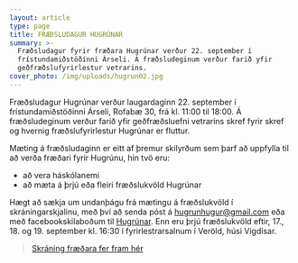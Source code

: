```yaml
---
layout: article
type: page
title: FRÆÐSLUDAGUR HUGRÚNAR
summary: >-
  Fræðsludagur fyrir fræðara Hugrúnar verður 22. september í
  frístundamiðstöðinni Árseli. Á fræðsludeginum verður farið yfir
  geðfræðslufyrirlestur vetrarins.
cover_photo: /img/uploads/hugrun02.jpg
---
```

Fræðsludagur Hugrúnar verður laugardaginn 22. september í frístundamiðstöðinni Árseli, Rofabæ 30, frá kl. 11:00 til 18:00. Á fræðsludeginum verður farið yfir geðfræðsluefni vetrarins skref fyrir skref og hvernig fræðslufyrirlestur Hugrúnar er fluttur. 

Mæting á fræðsludaginn er eitt af þremur skilyrðum sem þarf að uppfylla til að verða fræðari fyrir Hugrúnu, hin tvö eru:

* að vera háskólanemi
* að mæta á þrjú eða fleiri fræðslukvöld Hugrúnar 

Hægt að sækja um undanþágu frá mætingu á fræðslukvöld í skráningarskjalinu, með því að senda póst á hugrunhugur@gmail.com eða með facebookskilaboðum til [Hugrúnar](https://www.facebook.com/gedfraedsla/). Enn eru þrjú fræðslukvöld eftir, 17., 18. og 19. september kl. 16:30 í fyrirlestrarsalnum í Veröld, húsi Vigdísar. 

> [Skráning fræðara fer fram hér](https://docs.google.com/forms/d/e/1FAIpQLSfSg1jSYORmdWbC9qNKc8G9qeroYc2F1Lp9h-5RtJSZv7rliw/viewform)
